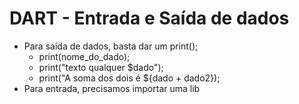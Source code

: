 # DART - Entrada e Saída de dados
- Para saída de dados, basta dar um print();
   - print(nome_do_dado);
   - print("texto qualquer $dado");
   - print("A soma dos dois é ${dado + dado2});
- Para entrada, precisamos importar uma lib